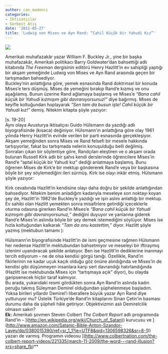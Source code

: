 ```yaml
---
author: can_madenci
categories:
- İktisatçılar
- Serbest Atış
date: '2011-05-27'
title: 'Ludwig von Mises ve Ayn Rand: “Cahil Küçük bir Yahudi Kız”'
---
```


![](http://exiledonline.com/wp-content/uploads/2010/02/ayn-rand21.jpeg)

Amerikalı muhafazakâr yazar William F. Buckley Jr., yine bir başka muhafazakâr, Amerikalı politikacı Barry Goldwater’dan bahsettiği [](http://www.amazon.com/Flying-High-Remembering-Barry-Goldwater/dp/0465008364) adlı kitabında *The* *Freeman* dergisinin editörü Henry Hazlitt’in ev sahipliği yaptığı bir akşam yemeğinde Ludwig von Mises ve Ayn Rand arasında geçen bir tartışmadan bahsediyor.  
Buckley’nin anlattığına göre, yemek esnasında Rand doktrinsel bir konuda Mises’e ters düşmüş. Mises de yemeğini bırakıp Rand’e kızmış ve onu aşağılamış. Bunun üzerine Rand ağlamaya başlamış ve Mises’e *“Bana cahil küçük bir Yahudi kızmışım gibi davranıyorsunuz!”* diye bağırmış. Mises de keyifle koltuğundan hoplayarak *“Sen tam da busun işte! Cahil küçük bir Yahudi kız!”* demiş. Nitekim kitapta şöyle yazıyor:  
  
  
  
  
  
\[s. 19-20\]  
Aynı olaya Avusturya iktisatçısı Guido Hülsmann da yazdığı [](http://mises.org/books/lastknight.pdf) adlı biyografisinde (kısaca) değiniyor. Hülsmann’ın anlattığına göre olay 1961 yılında Henry Hazlitt’in evinde verilen bir parti esnasında gerçekleşiyor. Akşam yemeğinden sonra Mises ve Rand felsefi bir mesele hakkında tartışıyorlar, fakat bu tartışmada nelerin konuşulduğu belli değilmiş. Sonraları çıkan bir söylentiye göre, Randçıları eleştiren ve o akşam orada bulunan Russell Kirk adlı bir şahıs kendi derslerinde öğrencilere Mises’in Rand’e “aptal küçük bir Yahudi kız” dediği anlatmaya başlamış. Bunu öğrenen Mises de Kirk’e bir mektup göndererek Rand’e veya bir başkasına böyle bir şey söylemediğini ileri sürmüş. Kirk ise olayı inkâr etmiş. Hülsmann şöyle yazıyor:  
  
  
  
Kirk cevabında Hazlitt’in kendisine olayı daha doğru bir şekilde anlattığından bahsediyor. Nitekim benim anladığım kadarıyla meseleye son noktayı koyan şey de, Hazlitt’in 1982’de Buckley’e yazdığı ve işin aslını anlattığı bir mektup. Ev sahibi olan Hazlitt yemekten sonra misafirlere getirdiği içeceklerle oturma odasına girerken Rand’in Mises’e *“Bana cahil küçük bir Yahudi kızmışım gibi davranıyorsunuz,”* dediğini duyuyor ve yanlarına giderek Rand’e Mises’in aslında böyle bir şey demek istemediğini söylüyor. Mises ise hızla koltuğundan kalkarak *“Tam da onu kastettim,”* diyor. Hazlitt şöyle yazmış (mektubun tamamı [](http://fee.org/wp-content/uploads/2010/02/Hazlitt-to-Buckley-on-Mises-Rand-Dinner.jpg)):  
  
Hülsmann’ın biyografisinde Hazlitt’in de ismi geçmesine rağmen Hülsmann her nedense Hazlitt’in mektubundan bahsetmiyor ve meseleyi bir iftiraymış izlenimi uyandıracak şekilde anlatıyor. Ben ise Hazlitt’in dediklerine inanmayı tercih ediyorum – ne de olsa kendisi görgü tanığı. Özellikle, Rand’in fikirlerinin ne kadar uçuk kaçık olduğu göz önüne alındığında ve Mises’in de kendisi gibi düşünmeyen insanlara karşı sert davrandığı hatırlandığında (Hazlitt ise mektubunda Mises için “tartışmaya açık” diyor), bu olayda garipsenecek hiçbir taraf kalmıyor.  
Bu arada, yukarıdaki resmi gördükten sonra Ayn Rand’in aslında kadın peruğu takmış Süleyman Demirel olduğundan şüphelenmeye başladım. Yoksa birileri yıllardır Demirel’i liberallere büyük yazar Ayn Rand diye yutturuyor mu? Üstelik Türkiye’de Rand’in kitaplarını Sinan Çetin’in basması durumu daha da şüpheli hâle getiriyor. Objektivizmin aslı Demirelcilik olmasın sakın?  
**Ek:** Amerikalı şovmen Steven Colbert *The Colbert Report* adlı programında Rand’in [](http://www.kitapyurdu.com/kitap/default.asp?id=444569&sa=83030633)[](http://www.amazon.com/Atlas-Shrugged-Ayn-Rand/dp/0452011876/ref=sr_1_1?ie=UTF8&qid=1306502246&sr=8-1)*–* [](http://www.kitapyurdu.com/kitap/default.asp?id=444569&sa=83030633)](http://en.wikipedia.org/wiki/Church_of_Satan)) kurucusu ve [](http://www.amazon.com/Satanic-Bible-Anton-Szandor-Lavey/dp/0380015390/ref=sr_1_1?ie=UTF8&qid=1306598326&sr=8-1)](http://www.amazon.com/Satanic-Bible-Anton-Szandor-Lavey/dp/0380015390/ref=sr_1_1?ie=UTF8&qid=1306598326&sr=8-1)) yazarı [](http://en.wikipedia.org/wiki/Anton_LaVey) de varmış. Programın videosu ](http://www.colbertnation.com/the-colbert-report-videos/221335/march-11-2009/the-word---rand-illusion?xrs=share_fb)[](http://www.colbertnation.com/the-colbert-report-videos/221335/march-11-2009/the-word---rand-illusion?xrs=share_fb)**